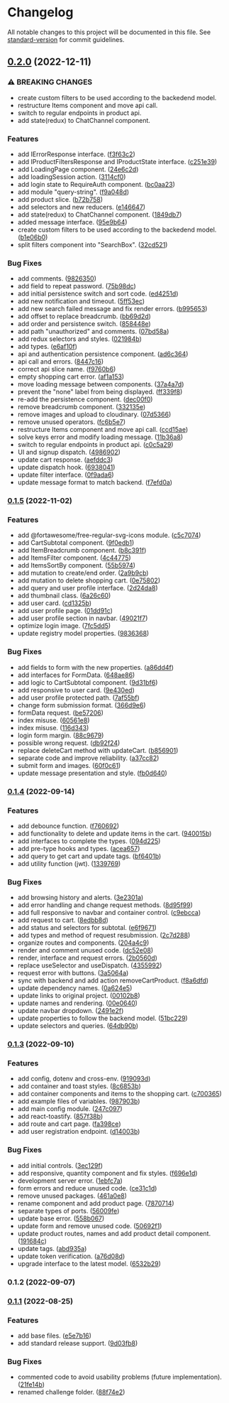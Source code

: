 # Changelog

All notable changes to this project will be documented in this file. See [standard-version](https://github.com/conventional-changelog/standard-version) for commit guidelines.

## [0.2.0](https://github.com/enzoarguello512/api-rest-ecommerce/compare/v0.1.5...v0.2.0) (2022-12-11)


### ⚠ BREAKING CHANGES

* create custom filters to be used according to the backedend model.
* restructure Items component and move api call.
* switch to regular endpoints in product api.
* add state(redux) to ChatChannel component.

### Features

* add IErrorResponse interface. ([f3f63c2](https://github.com/enzoarguello512/api-rest-ecommerce/commit/f3f63c2738415e350b77e0e59cccb06d6cee5499))
* add IProductFiltersResponse and IProductState interface. ([c251e39](https://github.com/enzoarguello512/api-rest-ecommerce/commit/c251e39a110bc78973821230c33c80401299acf0))
* add LoadingPage component. ([24e6c2d](https://github.com/enzoarguello512/api-rest-ecommerce/commit/24e6c2df89ad259cbdd27b5e139b1e5e03bf476d))
* add loadingSession action. ([3114cf0](https://github.com/enzoarguello512/api-rest-ecommerce/commit/3114cf072ffb14e70811e640b15448b08e987690))
* add login state to RequireAuth component. ([bc0aa23](https://github.com/enzoarguello512/api-rest-ecommerce/commit/bc0aa235e6dc30fc06a6fe3dbc21290c3a9a7aa9))
* add module "query-string". ([f9a048d](https://github.com/enzoarguello512/api-rest-ecommerce/commit/f9a048d277abf61a512a9a083ff1f7eb8e4fe17a))
* add product slice. ([b72b758](https://github.com/enzoarguello512/api-rest-ecommerce/commit/b72b758ebabdbb065c67375b39e4f3deb7f09734))
* add selectors and new reducers. ([e146647](https://github.com/enzoarguello512/api-rest-ecommerce/commit/e14664730c59ca4e44b12eb5e323bee7948f3228))
* add state(redux) to ChatChannel component. ([1849db7](https://github.com/enzoarguello512/api-rest-ecommerce/commit/1849db7d5e1e93ee2572f9572daea9956c026b3a))
* added message interface. ([95e9b64](https://github.com/enzoarguello512/api-rest-ecommerce/commit/95e9b6484f3c9a1c7a9c631c8c16c629340a692a))
* create custom filters to be used according to the backedend model. ([b1e06b0](https://github.com/enzoarguello512/api-rest-ecommerce/commit/b1e06b0d476678fbbe100ce16308b789ab02c33c))
* split filters component into "SearchBox". ([32cd521](https://github.com/enzoarguello512/api-rest-ecommerce/commit/32cd521312d9bd901f875603ccae8770815c62a5))


### Bug Fixes

* add comments. ([9826350](https://github.com/enzoarguello512/api-rest-ecommerce/commit/98263506e7a375c47b6a2754ff636237a7e9f873))
* add field to repeat password. ([75b98dc](https://github.com/enzoarguello512/api-rest-ecommerce/commit/75b98dc897f905048ea003ae47c9d8f5aa8db51c))
* add initial persistence switch and sort code. ([ed4251d](https://github.com/enzoarguello512/api-rest-ecommerce/commit/ed4251dd612bbd7752f74ab24460f83afd24d3c6))
* add new notification and timeout. ([5ff53ec](https://github.com/enzoarguello512/api-rest-ecommerce/commit/5ff53ecdd1734120186dd47daee9e9649ccafb70))
* add new search failed message and fix render errors. ([b995653](https://github.com/enzoarguello512/api-rest-ecommerce/commit/b995653ca106cf09273ee59ee95de39368434e60))
* add offset to replace breadcrumb. ([bb69d2d](https://github.com/enzoarguello512/api-rest-ecommerce/commit/bb69d2d534065fefcbc2db707d7c459c25c99fae))
* add order and persistence switch. ([858448e](https://github.com/enzoarguello512/api-rest-ecommerce/commit/858448eb46ae51a1cb6f93c5e4583cd8a9da07f6))
* add path "unauthorized" and comments. ([07bd58a](https://github.com/enzoarguello512/api-rest-ecommerce/commit/07bd58ae59dcfb1eea7da5729c78f8dcb0b5285c))
* add redux selectors and styles. ([021984b](https://github.com/enzoarguello512/api-rest-ecommerce/commit/021984bd32672fb74d12ac0ef2ad8003bbe13faa))
* add types. ([e6af10f](https://github.com/enzoarguello512/api-rest-ecommerce/commit/e6af10f270467ce3b1989feb390dec1e74727aa3))
* api and authentication persistence component. ([ad6c364](https://github.com/enzoarguello512/api-rest-ecommerce/commit/ad6c36452f7ece6d67a6d6703ee6172bde4a06a6))
* api call and errors. ([8447c16](https://github.com/enzoarguello512/api-rest-ecommerce/commit/8447c16d75ed7bf967bef9869871a0310288bb7b))
* correct api slice name. ([f9760b6](https://github.com/enzoarguello512/api-rest-ecommerce/commit/f9760b68963621f04b27db0bf4a9a2c1e4636752))
* empty shopping cart error. ([af1a153](https://github.com/enzoarguello512/api-rest-ecommerce/commit/af1a153a0e8e00bdfd5f3234c0cbb72e3c1d5bc6))
* move loading message between components. ([37a4a7d](https://github.com/enzoarguello512/api-rest-ecommerce/commit/37a4a7d3eb880cf1e47d30d659f33022b523d56b))
* prevent the "none" label from being displayed. ([ff339f8](https://github.com/enzoarguello512/api-rest-ecommerce/commit/ff339f8c4178a01a9f15202465ac5e867c8ae37c))
* re-add the persistence component. ([dec00f0](https://github.com/enzoarguello512/api-rest-ecommerce/commit/dec00f0e8fa243148c08118d48bfbb2851de9382))
* remove breadcrumb component. ([332135e](https://github.com/enzoarguello512/api-rest-ecommerce/commit/332135eefe5ae18d778a8f1cb26db199b46ec73d))
* remove images and upload to cloudinary. ([07d5366](https://github.com/enzoarguello512/api-rest-ecommerce/commit/07d53662eab8607f6158497475296d37238a6f5a))
* remove unused operators. ([fc6b5e7](https://github.com/enzoarguello512/api-rest-ecommerce/commit/fc6b5e7473de16c7041b1cc192ee4e1ebeddc01a))
* restructure Items component and move api call. ([ccd15ae](https://github.com/enzoarguello512/api-rest-ecommerce/commit/ccd15ae648fc78d7b0c4f441f852933bd8098f16))
* solve keys error and modify loading message. ([11b36a8](https://github.com/enzoarguello512/api-rest-ecommerce/commit/11b36a8a36f15f8ffe477d84a6819d1150447e9f))
* switch to regular endpoints in product api. ([c0c5a29](https://github.com/enzoarguello512/api-rest-ecommerce/commit/c0c5a296b641e98c8c872767cf99c0191e223bb9))
* UI and signup dispatch. ([4986902](https://github.com/enzoarguello512/api-rest-ecommerce/commit/4986902e1a4c9323b12b212d86a11085fd000fae))
* update cart response. ([aefddc3](https://github.com/enzoarguello512/api-rest-ecommerce/commit/aefddc3d1599ae7db8f06cec71b203b998554f87))
* update dispatch hook. ([6938041](https://github.com/enzoarguello512/api-rest-ecommerce/commit/6938041adaadb5fd1e882603d834fb8cbd7df432))
* update filter interface. ([0f9ada6](https://github.com/enzoarguello512/api-rest-ecommerce/commit/0f9ada67add858f58b5f4c1977db10a81d12dd5a))
* update message format to match backend. ([f7efd0a](https://github.com/enzoarguello512/api-rest-ecommerce/commit/f7efd0a2160e7108b7a4f3a754aae626aa6321ea))

### [0.1.5](https://github.com/enzoarguello512/api-rest-ecommerce/compare/v0.1.4...v0.1.5) (2022-11-02)


### Features

* add @fortawesome/free-regular-svg-icons module. ([c5c7074](https://github.com/enzoarguello512/api-rest-ecommerce/commit/c5c7074c32c810099852bc9b33453e5649f5a3ed))
* add CartSubtotal component. ([9f0edb1](https://github.com/enzoarguello512/api-rest-ecommerce/commit/9f0edb1631d4a788b7fadc173275f12fbd6e3f16))
* add ItemBreadcrumb component. ([b8c391f](https://github.com/enzoarguello512/api-rest-ecommerce/commit/b8c391f54ccb96f7c604414c60cbcd1d49aed572))
* add ItemsFilter component. ([4c44775](https://github.com/enzoarguello512/api-rest-ecommerce/commit/4c447750eeac63a5ed5481802976bf3c921203a4))
* add ItemsSortBy component. ([55b5974](https://github.com/enzoarguello512/api-rest-ecommerce/commit/55b59747385584113601d1c2a7d1a01cc23a96cc))
* add mutation to create/end order. ([2a9b9cb](https://github.com/enzoarguello512/api-rest-ecommerce/commit/2a9b9cb5aeb3543fd43f59b2a3d4bdb2b87efbc6))
* add mutation to delete shopping cart. ([0e75802](https://github.com/enzoarguello512/api-rest-ecommerce/commit/0e75802747d84100daa2a4d3a3fb35409b8ffe49))
* add query and user profile interface. ([2d24da8](https://github.com/enzoarguello512/api-rest-ecommerce/commit/2d24da8c31bcc0c8532da8fb6ac03d92ab77c316))
* add thumbnail class. ([6a26c60](https://github.com/enzoarguello512/api-rest-ecommerce/commit/6a26c60b50914c38adbb4a046ef4b947ce33658e))
* add user card. ([cd1325b](https://github.com/enzoarguello512/api-rest-ecommerce/commit/cd1325b5322bd2b0be07ed34671997db38f4948d))
* add user profile page. ([01dd91c](https://github.com/enzoarguello512/api-rest-ecommerce/commit/01dd91c538d530c124b3f676cfc2b6e979402e35))
* add user profile section in navbar. ([49021f7](https://github.com/enzoarguello512/api-rest-ecommerce/commit/49021f7f6b72eaba7bdb8acf78dbf6e984055b7b))
* optimize login image. ([7fc5dd5](https://github.com/enzoarguello512/api-rest-ecommerce/commit/7fc5dd5b5f268d17b9fde09b2b12d47fd2ac7294))
* update registry model properties. ([9836368](https://github.com/enzoarguello512/api-rest-ecommerce/commit/9836368355e4b3b2ae5093be868de02da3d82f8b))


### Bug Fixes

* add fields to form with the new properties. ([a86dd4f](https://github.com/enzoarguello512/api-rest-ecommerce/commit/a86dd4ff5a575812c71793473588f1a02fa3249b))
* add interfaces for FormData. ([648ae86](https://github.com/enzoarguello512/api-rest-ecommerce/commit/648ae862889611e02fe21755526af657323ebcba))
* add logic to CartSubtotal component. ([9d31bf6](https://github.com/enzoarguello512/api-rest-ecommerce/commit/9d31bf6122cd9a15af22db393b749c40413d6010))
* add responsive to user card. ([9e430ed](https://github.com/enzoarguello512/api-rest-ecommerce/commit/9e430ed6b736597d8e3d420d64c1d08260633467))
* add user profile protected path. ([7af55bf](https://github.com/enzoarguello512/api-rest-ecommerce/commit/7af55bf7a14288321b3aed9128e9e98b2b4288ad))
* change form submission format. ([366d9e6](https://github.com/enzoarguello512/api-rest-ecommerce/commit/366d9e66f4d5b051486808a18f57574ef4033abc))
* formData request. ([be57206](https://github.com/enzoarguello512/api-rest-ecommerce/commit/be57206416ce1fd9b6a3eb579072acabb43af8cb))
* index misuse. ([60561e8](https://github.com/enzoarguello512/api-rest-ecommerce/commit/60561e85e2448a8207fbe03d1c418c7f1ffb034d))
* index misuse. ([116d343](https://github.com/enzoarguello512/api-rest-ecommerce/commit/116d3430e4745c3c36e794bff03040f5e3319e49))
* login form margin. ([88c9679](https://github.com/enzoarguello512/api-rest-ecommerce/commit/88c967951696f49c66bd0e60526869961e28b117))
* possible wrong request. ([db92f24](https://github.com/enzoarguello512/api-rest-ecommerce/commit/db92f2482f85eaa0c45c0c6da3d7ceba8efff190))
* replace deleteCart method with updateCart. ([b856901](https://github.com/enzoarguello512/api-rest-ecommerce/commit/b85690199187c69ba31e67810cd36cd6e9bb3ea2))
* separate code and improve reliability. ([a37cc82](https://github.com/enzoarguello512/api-rest-ecommerce/commit/a37cc8278dfc5f87dc66666ee449a8b282efbc49))
* submit form and images. ([60f0c61](https://github.com/enzoarguello512/api-rest-ecommerce/commit/60f0c6186af6c167af0f4bcefee6259d238c2287))
* update message presentation and style. ([fb0d640](https://github.com/enzoarguello512/api-rest-ecommerce/commit/fb0d6403f0adafee9e9bae396ba6ee6a301fc68f))

### [0.1.4](https://github.com/enzoarguello512/api-rest-ecommerce/compare/v0.1.3...v0.1.4) (2022-09-14)


### Features

* add debounce function. ([f760692](https://github.com/enzoarguello512/api-rest-ecommerce/commit/f760692af2a7e598bdbe9e855e1681e17087fd49))
* add functionality to delete and update items in the cart. ([940015b](https://github.com/enzoarguello512/api-rest-ecommerce/commit/940015baceb046d7ee823757150195425c3c897c))
* add interfaces to complete the types. ([094d225](https://github.com/enzoarguello512/api-rest-ecommerce/commit/094d22570ebd1b2fd4d6b4a96286e8cf6407b327))
* add pre-type hooks and types. ([acea657](https://github.com/enzoarguello512/api-rest-ecommerce/commit/acea657edf7681b340fc64a2f26fd71a38542732))
* add query to get cart and update tags. ([bf6401b](https://github.com/enzoarguello512/api-rest-ecommerce/commit/bf6401bd373761da4ab7aa6c919dc9a0897804e2))
* add utility function (jwt). ([1339769](https://github.com/enzoarguello512/api-rest-ecommerce/commit/133976988e8edb9cf1a292de656d1e7c0cd20fd7))


### Bug Fixes

* add browsing history and alerts. ([3e2301a](https://github.com/enzoarguello512/api-rest-ecommerce/commit/3e2301ad3c0d2f4ef943db94e43319c68bb8ad9e))
* add error handling and change request methods. ([8d95f99](https://github.com/enzoarguello512/api-rest-ecommerce/commit/8d95f992b7bbab3992b09b34e382d869bf28afe4))
* add full responsive to navbar and container control. ([c9ebcca](https://github.com/enzoarguello512/api-rest-ecommerce/commit/c9ebcca4ab169670bebd242350db3ff7550964ea))
* add request to cart. ([8edbb8d](https://github.com/enzoarguello512/api-rest-ecommerce/commit/8edbb8d80d171df34513c6debfa7470fd591a2b2))
* add status and selectors for subtotal. ([e6f9671](https://github.com/enzoarguello512/api-rest-ecommerce/commit/e6f9671fb33d8326109088c327379254967acdb9))
* add types and method of request resubmission. ([2c7d288](https://github.com/enzoarguello512/api-rest-ecommerce/commit/2c7d2884414be6a8b6e55c13c6149edee805b9ab))
* organize routes and components. ([204a4c9](https://github.com/enzoarguello512/api-rest-ecommerce/commit/204a4c93d98a1d233071eeb0edab1957aa18fa96))
* render and comment unused code. ([dc52e08](https://github.com/enzoarguello512/api-rest-ecommerce/commit/dc52e08a5ab0ec3653dac9085008502c3b04d147))
* render, interface and request errors. ([2b0560d](https://github.com/enzoarguello512/api-rest-ecommerce/commit/2b0560d1c13bc266e883a169cac4498eaf141e51))
* replace useSelector and useDispatch. ([4355992](https://github.com/enzoarguello512/api-rest-ecommerce/commit/435599230bdea3eb4e570ab90b16ba980d4d6b76))
* request error with buttons. ([3a5064a](https://github.com/enzoarguello512/api-rest-ecommerce/commit/3a5064a5112f8713b117205ab60ac9bde6f37262))
* sync with backend and add action removeCartProduct. ([f8a6dfd](https://github.com/enzoarguello512/api-rest-ecommerce/commit/f8a6dfd6727ddb689f506848fe28121bc9237f3b))
* update dependency names. ([0a624e5](https://github.com/enzoarguello512/api-rest-ecommerce/commit/0a624e54d17949d9d61813afe1153b65282f075b))
* update links to original project. ([00102b8](https://github.com/enzoarguello512/api-rest-ecommerce/commit/00102b840dcf725754d78d1ce98bf62e0d440525))
* update names and rendering. ([00e0640](https://github.com/enzoarguello512/api-rest-ecommerce/commit/00e0640e3f10bd07d1ebd3148b1ffe7162e3ce53))
* update navbar dropdown. ([2491e2f](https://github.com/enzoarguello512/api-rest-ecommerce/commit/2491e2f65cb70ab79d2db24520645c8c6872a01b))
* update properties to follow the backend model. ([51bc229](https://github.com/enzoarguello512/api-rest-ecommerce/commit/51bc2297b6712a2fbbc2aba5dd367af96af1868e))
* update selectors and queries. ([64db90b](https://github.com/enzoarguello512/api-rest-ecommerce/commit/64db90ba2db7fc035a7c09ced6fb1c0dc74b26a7))

### [0.1.3](https://github.com/enzoarguello512/api-rest-ecommerce/compare/v0.1.2...v0.1.3) (2022-09-10)


### Features

* add config, dotenv and cross-env. ([919093d](https://github.com/enzoarguello512/api-rest-ecommerce/commit/919093de417999daed8a053e2f5d42ad30161168))
* add container and toast styles. ([8c6853b](https://github.com/enzoarguello512/api-rest-ecommerce/commit/8c6853b5a7bf6a175ae61fdd228da6d9b5a7952a))
* add container components and items to the shopping cart. ([c700365](https://github.com/enzoarguello512/api-rest-ecommerce/commit/c7003655885b17b935c4c33e97150d24cb522eed))
* add example files of variables. ([987903b](https://github.com/enzoarguello512/api-rest-ecommerce/commit/987903b87add37324c31fe4af9f51bda3c54a883))
* add main config module. ([247c097](https://github.com/enzoarguello512/api-rest-ecommerce/commit/247c09747bbb49038ef2d3fe60cfedcf9e945847))
* add react-toastify. ([857f38b](https://github.com/enzoarguello512/api-rest-ecommerce/commit/857f38b46904c90661b3592b4f9adafcf41b1243))
* add route and cart page. ([fa398ce](https://github.com/enzoarguello512/api-rest-ecommerce/commit/fa398cece276673e627b859d5d7437d84e5d18e3))
* add user registration endpoint. ([d14003b](https://github.com/enzoarguello512/api-rest-ecommerce/commit/d14003bc7a66fdea45f8f0df78f02b38de0014dd))


### Bug Fixes

* add initial controls. ([3ec129f](https://github.com/enzoarguello512/api-rest-ecommerce/commit/3ec129f2e1c81ddef88807b4602374eaa93717b8))
* add responsive, quantity component and fix styles. ([f696e1d](https://github.com/enzoarguello512/api-rest-ecommerce/commit/f696e1d7a3aff8c7e6193df223d9e1f93bbb0a2b))
* development server error. ([1ebfc7a](https://github.com/enzoarguello512/api-rest-ecommerce/commit/1ebfc7a763f0ded751581f05ae25f68ed97d369b))
* form errors and reduce unused code. ([ce31c1d](https://github.com/enzoarguello512/api-rest-ecommerce/commit/ce31c1d0ef952d886556e683d63eeab1d1552a09))
* remove unused packages. ([461a0e8](https://github.com/enzoarguello512/api-rest-ecommerce/commit/461a0e8a4de7fa9fdd8cf639204a64de407cc6ad))
* rename component and add product page. ([7870714](https://github.com/enzoarguello512/api-rest-ecommerce/commit/7870714f1e52e1451528ae72a531e68203a215e2))
* separate types of ports. ([56009fe](https://github.com/enzoarguello512/api-rest-ecommerce/commit/56009fea21a817054bbba9f84777fff3bb7c7008))
* update base error. ([558b067](https://github.com/enzoarguello512/api-rest-ecommerce/commit/558b067ca025abd30a0d56d03da38603d06eb25b))
* update form and remove unused code. ([50692f1](https://github.com/enzoarguello512/api-rest-ecommerce/commit/50692f1438cdee955559b551f891147b2125a476))
* update product routes, names and add product detail component. ([191684c](https://github.com/enzoarguello512/api-rest-ecommerce/commit/191684cf9a190d2aae9ef68d95c5ea780e1724f9))
* update tags. ([abd935a](https://github.com/enzoarguello512/api-rest-ecommerce/commit/abd935a72e8352053066cb80d9261a8b5fb0486b))
* update token verification. ([a76d08d](https://github.com/enzoarguello512/api-rest-ecommerce/commit/a76d08de9b553e84fc9356b1acb2c40587d96445))
* upgrade interface to the latest model. ([6532b29](https://github.com/enzoarguello512/api-rest-ecommerce/commit/6532b29a4ecd00d8700232f0951b42525f9bbac3))

### 0.1.2 (2022-09-07)

### [0.1.1](https://github.com/enzoarguello512/api-rest-ecommerce/compare/v0.0.4...v0.1.1) (2022-08-25)

### Features

- add base files. ([e5e7b16](https://github.com/enzoarguello512/api-rest-ecommerce/commit/e5e7b164255d1c1fc7c427dc4ad6376bb11b2519))
- add standard release support. ([9d03fb8](https://github.com/enzoarguello512/api-rest-ecommerce/commit/9d03fb8db7a60ab884bd613734abf2eaa0ec24d2))

### Bug Fixes

- commented code to avoid usability problems (future implementation). ([21fe14b](https://github.com/enzoarguello512/api-rest-ecommerce/commit/21fe14bba86b62f6afc4b4cb0bed85b48a27ba71))
- renamed challenge folder. ([88f74e2](https://github.com/enzoarguello512/api-rest-ecommerce/commit/88f74e263e78c354c944de44f49cf156f732d206))
